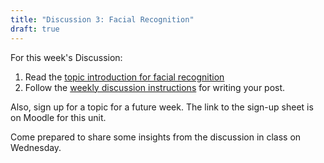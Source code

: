 ```yaml
---
title: "Discussion 3: Facial Recognition"
draft: true
---
```


For this week's Discussion:

1. Read the [topic introduction for facial recognition](/discussions/face_reco/)
2. Follow the [weekly discussion instructions](/discussions/) for writing your post.

Also, sign up for a topic for a future week. The link to the sign-up sheet is on Moodle for this unit.

Come prepared to share some insights from the discussion in class on Wednesday.
